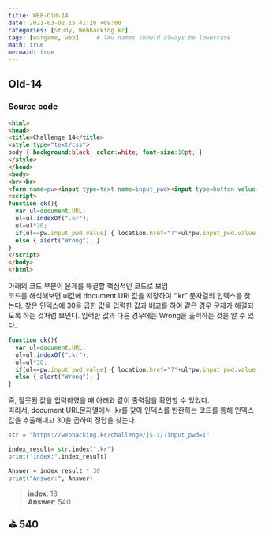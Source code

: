 ```yaml
---
title: WEB-Old-14
date: 2021-03-02 15:41:28 +09:00
categories: [Study, Webhacking.kr]
tags: [wargame, web]     # TAG names should always be lowercase
math: true
mermaid: true
---
```


## Old-14
### Source code
```html
<html>
<head>
<title>Challenge 14</title>
<style type="text/css">
body { background:black; color:white; font-size:10pt; }
</style>
</head>
<body>
<br><br>
<form name=pw><input type=text name=input_pwd><input type=button value="check" onclick=ck()></form>
<script>
function ck(){
  var ul=document.URL;
  ul=ul.indexOf(".kr");
  ul=ul*30;
  if(ul==pw.input_pwd.value) { location.href="?"+ul*pw.input_pwd.value; }
  else { alert("Wrong"); }
}
</script>
</body>
</html>
```
아래의 코드 부분이 문제를 해결할 핵심적인 코드로 보임<br>
코드를 해석해보면 ul값에 document.URL값을 저장하여 “.kr” 문자열의 인덱스를 찾는다. 찾은 인덱스에 30을 곱한 값을 입력한 값과 비교를 하여 같은 경우 문제가 해결되도록 하는 것처럼 보인다. 입력한 값과 다른 경우에는 Wrong을 출력하는 것을 알 수 있다.
```javascript
function ck(){
  var ul=document.URL;
  ul=ul.indexOf(".kr");
  ul=ul*30;
  if(ul==pw.input_pwd.value) { location.href="?"+ul*pw.input_pwd.value; }
  else { alert("Wrong"); }
}
```
즉, 잘못된 값을 입력하였을 때 아래와 같이 출력됨을 확인할 수 있었다.<br>
따라서, document URL문자열에서 .kr를 찾아 인덱스를 반환하는 코드를 통해 인덱스 값을 추출해내고 30을 곱하여 정답을 찾는다.
```python
str = "https://webhacking.kr/challenge/js-1/?input_pwd=1"

index_result= str.index(".kr")
print("index:",index_result)

Answer = index_result * 30
print("Answer:", Answer)
```
> **index**: 18<br>
**Answer**: 540

<aside>
<span style="font-size:20px; font-weight:bold;">⛳ 540</span>
</aside>